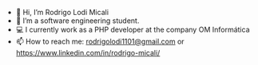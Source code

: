 - 👋 Hi, I’m Rodrigo Lodi Micali
- 👀 I’m a software engineering student.
- 💻 I currently work as a PHP developer at the company OM Informática
- 📫 How to reach me: rodrigolodi1101@gmail.com or https://www.linkedin.com/in/rodrigo-micali/

<!---
RodrigoLodi/RodrigoLodi is a ✨ special ✨ repository because its `README.md` (this file) appears on your GitHub profile.
You can click the Preview link to take a look at your changes.
--->

